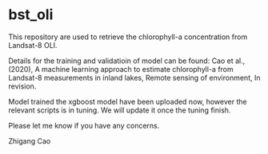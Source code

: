 # bst_oli

This repository are used to retrieve the chlorophyll-a concentration from Landsat-8 OLI.

Details for the training and validatioin of model can be found: Cao et al., (2020), A machine learning approach to estimate chlorophyll-a from Landsat-8 measurements in inland lakes, Remote sensing of environment, In revision.

Model trained the xgboost model have been uploaded now, however the relevant scripts is in tuning. We will update it once the tuning finish.


Please let me know if you have any concerns.

Zhigang Cao
